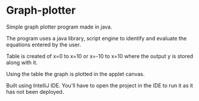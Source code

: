 # Graph-plotter
Simple graph plotter program made in java.

The program uses a java library, script engine to identify and evaluate the equations entered by the user.

Table is created of x=0 to x=10 or x=-10 to x=10 where the output y is stored along with it.

Using the table the graph is plotted in the applet canvas. 

Built using IntelliJ IDE. You'll have to open the project in the IDE to run it as it has not been deployed. 

